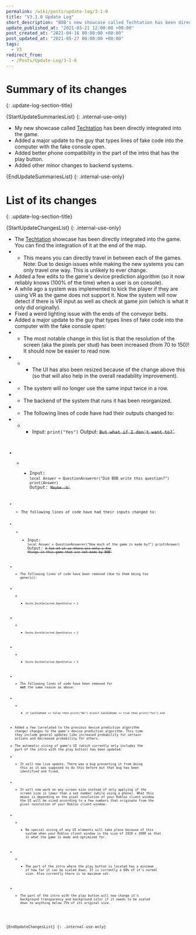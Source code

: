 ```yaml
---
permalink: /wiki/posts/update-log/3-1-0
title: "V3.1.0 Update Log"
short_description: "BOB's new showcase called Techtation has been directly integrated into the game."
update_published_at: "2021-03-21 12:00:00 +00:00"
post_created_at: "2021-04-16 00:00:00 +00:00"
post_updated_at: "2021-05-27 00:00:00 +00:00"
tags:
  - V3
redirect_from:
  - /Posts/Update-Log/3-1-0
---
```


# Summary of its changes
{: .update-log-section-title}

{StartUpdateSummariesList}
{: .internal-use-only}

* My new showcase called [Techtation](https://www.roblox.com/games/6201734639/) has been directly integrated into the game.
* Added a major update to the guy that types lines of fake code into the computer with the fake console open.
* Added better phone compatibility in the part of the intro that has the play button.
* Added other minor changes to backend systems.

{EndUpdateSummariesList}
{: .internal-use-only}

# List of its changes
{: .update-log-section-title}

{StartUpdateChangesList}
{: .internal-use-only}

* The [Techtation](https://www.roblox.com/games/6201734639/) showcase has been directly integrated into the game. You can find the integration of it at the end of the map.
* * This means you can directly travel in between each of the games. Note: Due to design issues while making the new systems you can only travel one way. This is unlikely to ever change.
* Added a few edits to the game's device prediction algorithm (so it now reliably knows (100% of the time) when a user is on console).
* A while ago a system was implemented to kick the player if they are using VR as the game does not support it. Now the system will now detect if there is VR input as well as check at game join (which is what it only did originally).
* Fixed a weird lighting issue with the ends of the conveyor belts.
* Added a major update to the guy that types lines of fake code into the computer with the fake console open:
* * The most notable change in this list is that the resolution of the screen (aka the pixels per stud) has been increased (from 70 to 150)! It should now be easier to read now.
* * * The UI has also been resized because of the change above this (so that will also help in the overall readability improvement).
* * The system will no longer use the same input twice in a row.
* * The backend of the system that runs it has been reorganized.
* * The following lines of code have had their outputs changed to:
* * * Input: `print("Yes")`
Output: <s class="spoiler"><code>But what if I don't want to?`</s>
* * * Input: `local Answer = QuestionAnswerer("Did BOB write this question?") print(Answer)`
Output: <s class="spoiler"><code>Maybe :b`</s>
* * The following lines of code have had their inputs changed to:
* * * Input: `local Answer = QuestionAnswerer("How much of the game is made by?") print(Answer)`
Output: <s class="spoiler"><code>A lot of it as there are only a few things in this game that are not made by BOB`</s>
* * The following lines of code have been removed (due to them being too generic):
* * * `Docks.DockSelected.OpenStatus = 1`
* * * `Docks.DockSelected.OpenStatus = 2`
* * * `Docks.DockSelected.OpenStatus = 3`
* * The following lines of code have been removed for **not** the same reason as above:
* * * `if CanIGoHome == false then print("No") elseif CanIGoHome == true then print("Yes") end`
* Added a few (unrelated to the previous device prediction algorithm change) changes to the game's device prediction algorithm. This time they include general updates like increased probability for certain actions and decreased probability for others.
* The automatic sizing of game's UI (which currently only includes the part of the intro with the play button) has been updated:
* * It will now live update. There was a bug preventing it from doing this as it was supposed to do this before but that bug has been identified and fixed.
* * It will now work on any screen size instead of only applying if the screen size is lower than a set number (while using a phone). What this means is depending on the pixel resolution of your Roblox client window the UI will be sized according to a few numbers that originate from the pixel resolution of your Roblox client window.
* * * No special sizing of any UI elements will take place because of this system when your Roblox client window is the size of 1920 x 1080 as that is what the game is made and optimized for.
* * * The part of the intro where the play button is located has a minimum of how far it can be scaled down. It is currently a 60% of it's normal size. Also currently there is no maximum set.
* * The part of the intro with the play button will now change it's background transparency and background color if it needs to be scaled down to anything below 75% of its original size.

{EndUpdateChangesList}
{: .internal-use-only}